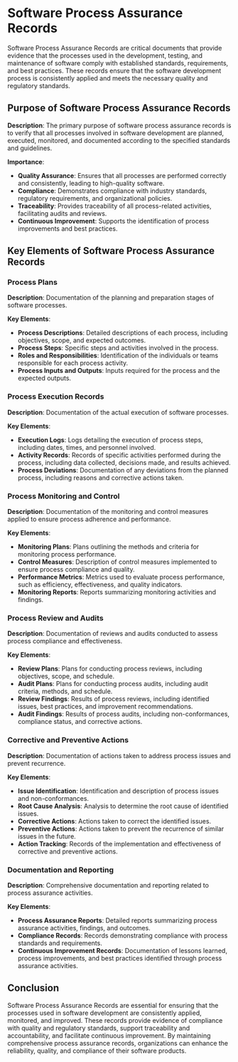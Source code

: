 # Software Process Assurance Records

Software Process Assurance Records are critical documents that provide evidence that the processes used in the development, testing, and maintenance of software comply with established standards, requirements, and best practices. These records ensure that the software development process is consistently applied and meets the necessary quality and regulatory standards.

## Purpose of Software Process Assurance Records

**Description**: The primary purpose of software process assurance records is to verify that all processes involved in software development are planned, executed, monitored, and documented according to the specified standards and guidelines.

**Importance**:
- **Quality Assurance**: Ensures that all processes are performed correctly and consistently, leading to high-quality software.
- **Compliance**: Demonstrates compliance with industry standards, regulatory requirements, and organizational policies.
- **Traceability**: Provides traceability of all process-related activities, facilitating audits and reviews.
- **Continuous Improvement**: Supports the identification of process improvements and best practices.

## Key Elements of Software Process Assurance Records

### Process Plans

**Description**: Documentation of the planning and preparation stages of software processes.

**Key Elements**:
- **Process Descriptions**: Detailed descriptions of each process, including objectives, scope, and expected outcomes.
- **Process Steps**: Specific steps and activities involved in the process.
- **Roles and Responsibilities**: Identification of the individuals or teams responsible for each process activity.
- **Process Inputs and Outputs**: Inputs required for the process and the expected outputs.

### Process Execution Records

**Description**: Documentation of the actual execution of software processes.

**Key Elements**:
- **Execution Logs**: Logs detailing the execution of process steps, including dates, times, and personnel involved.
- **Activity Records**: Records of specific activities performed during the process, including data collected, decisions made, and results achieved.
- **Process Deviations**: Documentation of any deviations from the planned process, including reasons and corrective actions taken.

### Process Monitoring and Control

**Description**: Documentation of the monitoring and control measures applied to ensure process adherence and performance.

**Key Elements**:
- **Monitoring Plans**: Plans outlining the methods and criteria for monitoring process performance.
- **Control Measures**: Description of control measures implemented to ensure process compliance and quality.
- **Performance Metrics**: Metrics used to evaluate process performance, such as efficiency, effectiveness, and quality indicators.
- **Monitoring Reports**: Reports summarizing monitoring activities and findings.

### Process Review and Audits

**Description**: Documentation of reviews and audits conducted to assess process compliance and effectiveness.

**Key Elements**:
- **Review Plans**: Plans for conducting process reviews, including objectives, scope, and schedule.
- **Audit Plans**: Plans for conducting process audits, including audit criteria, methods, and schedule.
- **Review Findings**: Results of process reviews, including identified issues, best practices, and improvement recommendations.
- **Audit Findings**: Results of process audits, including non-conformances, compliance status, and corrective actions.

### Corrective and Preventive Actions

**Description**: Documentation of actions taken to address process issues and prevent recurrence.

**Key Elements**:
- **Issue Identification**: Identification and description of process issues and non-conformances.
- **Root Cause Analysis**: Analysis to determine the root cause of identified issues.
- **Corrective Actions**: Actions taken to correct the identified issues.
- **Preventive Actions**: Actions taken to prevent the recurrence of similar issues in the future.
- **Action Tracking**: Records of the implementation and effectiveness of corrective and preventive actions.

### Documentation and Reporting

**Description**: Comprehensive documentation and reporting related to process assurance activities.

**Key Elements**:
- **Process Assurance Reports**: Detailed reports summarizing process assurance activities, findings, and outcomes.
- **Compliance Records**: Records demonstrating compliance with process standards and requirements.
- **Continuous Improvement Records**: Documentation of lessons learned, process improvements, and best practices identified through process assurance activities.

## Conclusion

Software Process Assurance Records are essential for ensuring that the processes used in software development are consistently applied, monitored, and improved. These records provide evidence of compliance with quality and regulatory standards, support traceability and accountability, and facilitate continuous improvement. By maintaining comprehensive process assurance records, organizations can enhance the reliability, quality, and compliance of their software products.
